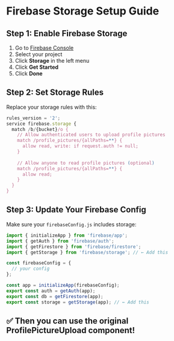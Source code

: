 # Firebase Storage Setup Guide

## Step 1: Enable Firebase Storage

1. Go to [Firebase Console](https://console.firebase.google.com)
2. Select your project
3. Click **Storage** in the left menu
4. Click **Get Started**
5. Click **Done**

## Step 2: Set Storage Rules

Replace your storage rules with this:

```javascript
rules_version = '2';
service firebase.storage {
  match /b/{bucket}/o {
    // Allow authenticated users to upload profile pictures
    match /profile_pictures/{allPaths=**} {
      allow read, write: if request.auth != null;
    }
    
    // Allow anyone to read profile pictures (optional)
    match /profile_pictures/{allPaths=**} {
      allow read;
    }
  }
}
```

## Step 3: Update Your Firebase Config

Make sure your `firebaseConfig.js` includes storage:

```javascript
import { initializeApp } from 'firebase/app';
import { getAuth } from 'firebase/auth';
import { getFirestore } from 'firebase/firestore';
import { getStorage } from 'firebase/storage'; // ← Add this

const firebaseConfig = {
  // your config
};

const app = initializeApp(firebaseConfig);
export const auth = getAuth(app);
export const db = getFirestore(app);
export const storage = getStorage(app); // ← Add this
```

## ✅ Then you can use the original ProfilePictureUpload component! 